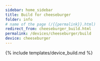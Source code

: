 ```yaml
---
sidebar: home_sidebar
title: Build for cheeseburger
folder: info
# name of the page (/{{permalink}}.html)
redirect_from: cheeseburger_build.html
permalink: /devices/cheeseburger/build
device: cheeseburger
---
```

{% include templates/device_build.md %}
